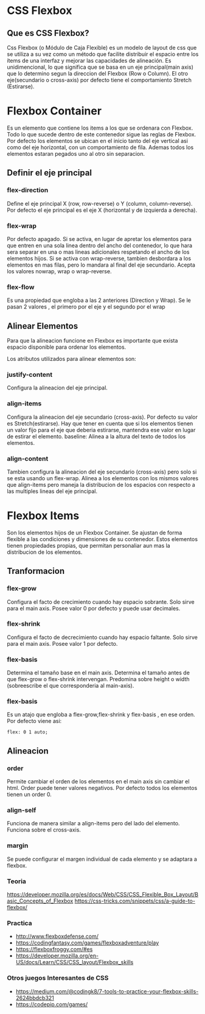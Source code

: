 # CSS Flexbox

## Que es CSS Flexbox?
Css Flexbox (o Módulo de Caja Flexible) es un modelo de layout de css que se utiliza a su vez como un método que facilite distribuir el espacio entre los ítems de una interfaz y mejorar las capacidades de alineación. 
Es unidimencional, lo que significa que se basa en un eje principal(main axis) que lo determino segun la direccion del Flexbox (Row o Column). El otro eje(secundario o cross-axis) por defecto tiene el comportamiento Stretch (Estirarse).


# Flexbox Container
Es un elemento que contiene los items a los que se ordenara con Flexbox. Todo lo que sucede dentro de este contenedor sigue las reglas de Flexbox.
Por defecto los elementos se ubican en el inicio tanto del eje vertical asi como del eje horizontal, con un comportamiento de fila. Ademas todos los elementos estaran pegados uno al otro sin separacion.

## Definir el eje principal

### flex-direction
Define el eje principal X (row, row-reverse) o Y (column, column-reverse). Por defecto el eje principal es el eje X (horizontal y de izquierda a derecha).

### flex-wrap
Por defecto apagado. Si se activa, en lugar de apretar los elementos para que entren en una sola linea dentro del ancho del contenedor, lo que hara sera separar en una o mas lineas adicionales respetando el ancho de los elementos hijos.
Si se activa con wrap-reverse, tambien desbordara a los elementos en mas filas, pero lo mandara al final del eje secundario.
Acepta los valores nowrap, wrap o wrap-reverse.

### flex-flow
Es una propiedad que engloba a las 2 anteriores (Direction y Wrap). Se le pasan 2 valores , el primero por el eje y el segundo por el wrap

## Alinear Elementos 
Para que la alineacion funcione en Flexbox es importante que exista espacio disponible para ordenar los elementos.

Los atributos utilizados para alinear elementos son:

### justify-content
Configura la alineacion del eje principal.

### align-items
Configura la alineacion del eje secundario (cross-axis). Por defecto su valor es Stretch(estirarse). Hay que tener en cuenta que si los elementos tienen un valor fijo para el eje que deberia estirarse, mantendra ese valor en lugar de estirar el elemento.
baseline: Alinea a la altura del texto de todos los elementos.

### align-content
Tambien configura la alineacion del eje secundario (cross-axis) pero solo si se esta usando un flex-wrap. Alinea a los elementos con los mismos valores que align-items pero maneja la distribucion de los espacios con respecto a las multiples lineas del eje principal.

# Flexbox Items
Son los elementos hijos de un Flexbox Container. Se ajustan de forma flexible a las condiciones y dimensiones de su contenedor. Estos elementos tienen propiedades propias, que permitan personaliar aun mas la distribucion de los elementos.

## Tranformacion
### flex-grow
Configura el facto de crecimiento cuando hay espacio sobrante. Solo sirve para el main axis.  Posee valor 0 por defecto y puede usar decimales.

### flex-shrink
Configura el facto de decrecimiento cuando hay espacio faltante. Solo sirve para el main axis.  Posee valor 1 por defecto. 

### flex-basis
 Determina el tamaño base en el main axis. Determina el tamaño antes de que flex-grow o flex-shrink intervengan. Predomina sobre height o width (sobreescribe el que corresponderia al main-axis).
 
 ### flex-basis
Es un atajo que engloba a flex-grow,flex-shrink y flex-basis , en ese orden.
Por defecto viene asi:
```
flex: 0 1 auto;
```

## Alineacion
### order
Permite cambiar el orden de los elementos en el main axis sin cambiar el html. Order puede tener valores negativos. Por defecto todos los elementos tienen un order 0.

### align-self
Funciona de manera similar a align-items pero del lado del elemento. Funciona sobre el cross-axis.

### margin
Se puede configurar el margen individual de cada elemento y se adaptara a flexbox.

### Teoria
https://developer.mozilla.org/es/docs/Web/CSS/CSS_Flexible_Box_Layout/Basic_Concepts_of_Flexbox
https://css-tricks.com/snippets/css/a-guide-to-flexbox/

### Practica
* http://www.flexboxdefense.com/
* https://codingfantasy.com/games/flexboxadventure/play
* https://flexboxfroggy.com/#es
* https://developer.mozilla.org/en-US/docs/Learn/CSS/CSS_layout/Flexbox_skills

### Otros juegos Interesantes de CSS
* https://medium.com/@codingk8/7-tools-to-practice-your-flexbox-skills-2624bbdcb321
* https://codepip.com/games/
